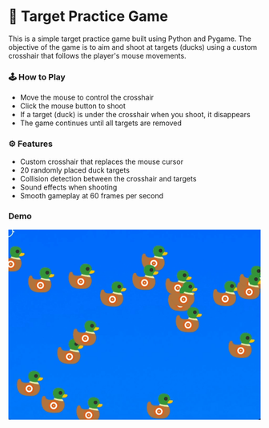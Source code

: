<h1>🎯 Target Practice Game</h1>
This is a simple target practice game built using Python and Pygame. The objective of the game is to aim and shoot at targets (ducks) using a custom crosshair that follows the player's mouse movements.

<h3>🕹️ How to Play</h3>

 - Move the mouse to control the crosshair
 - Click the mouse button to shoot
 - If a target (duck) is under the crosshair when you shoot, it disappears
 - The game continues until all targets are removed

<h3>⚙️ Features</h3>

 - Custom crosshair that replaces the mouse cursor
 - 20 randomly placed duck targets
 - Collision detection between the crosshair and targets
 - Sound effects when shooting
 - Smooth gameplay at 60 frames per second

### Demo

![demo](target-practice-python-demo.gif)

